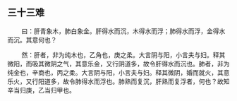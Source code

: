 ## 三十三难
<p>&emsp;&emsp;
曰：肝青象木，肺白象金。肝得水而沉，木得水而浮；肺得水而浮，金得水而沉。其意何也？
</p>
<p>&emsp;&emsp;
然：肝者，非为纯木也，乙角也，庚之柔。大言阴与阳，小言夫与妇。释其微阳，而吸其微阴之气，其意乐金，又行阴道多，故令肝得水而沉也。肺者，非为纯金也，辛商也，丙之柔。大言阴与阳，小言夫与妇。释其微阴，婚而就火，其意乐火，又行阳道多，故令肺得水而浮也。肺熟而复沉，肝熟而复浮者，何也？故知辛当归庚，乙当归甲也。
</p>



